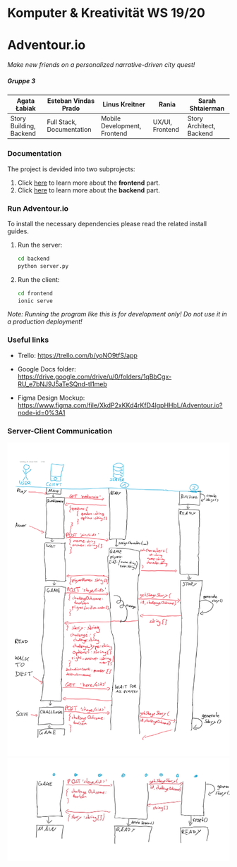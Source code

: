 # Komputer & Kreativität WS 19/20
# <span>Adventour</span>.io
*Make new friends on a personalized narrative-driven city quest!*
##### Gruppe 3
| Agata Łabiak            | Esteban Vindas Prado      | Linus Kreitner               | Rania           | Sarah Shtaierman         |
|-------------------------|---------------------------|------------------------------|-----------------|--------------------------|
| Story Building, Backend | Full Stack, Documentation | Mobile Development, Frontend | UX/UI, Frontend | Story Architect, Backend |

### Documentation
The project is devided into two subprojects:
1. Click [here](https://gitlab.ldv.ei.tum.de/komcrea/g3-19/tree/master/frontend) to learn more about the **frontend** part.
2. Click [here](https://gitlab.ldv.ei.tum.de/komcrea/g3-19/tree/master/backend) to learn more about the **backend** part.

### Run <span>Adventour.io</span>
To install the necessary dependencies please read the related install guides.
1. Run the server:
    ```sh
    cd backend
    python server.py
    ```
2. Run the client:
    ```sh
    cd frontend
    ionic serve
    ```
*Note: Running the program like this is for development only! Do not use it in a production deployment!*
### Useful links

- Trello:
https://trello.com/b/yoNO9tfS/app

- Google Docs folder:
https://drive.google.com/drive/u/0/folders/1qBbCgx-RU_e7bNJ9J5aTeSQnd-tI1meb

- Figma Design Mockup:
https://www.figma.com/file/XkdP2xKKd4rKfD4lgpHHbL/Adventour.io?node-id=0%3A1

### Server-Client Communication
![communication-1.png](communication-1.png)
![communication-2.png](communication-2.jpg)
